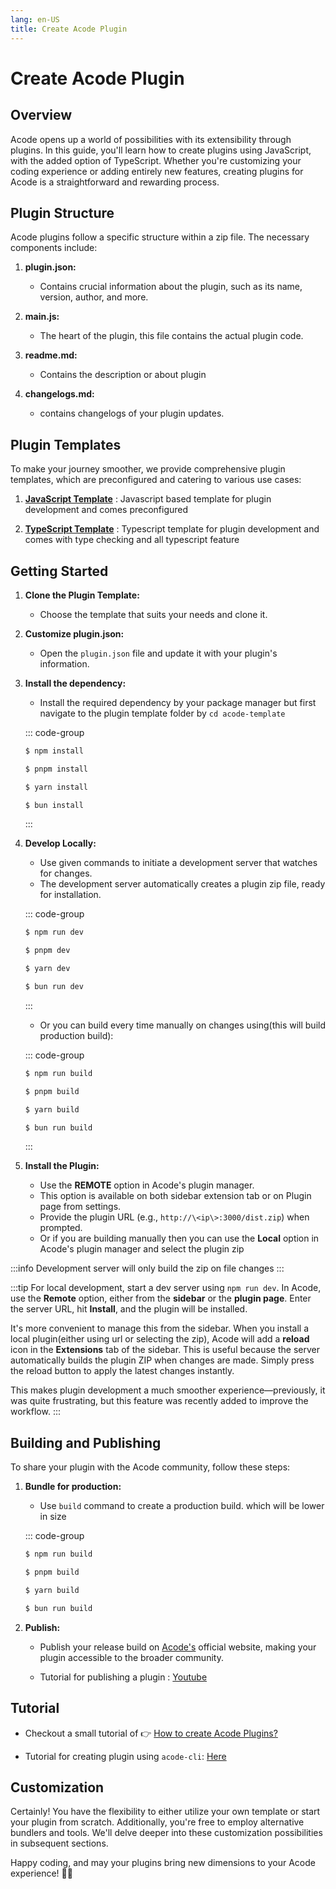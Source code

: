 ```yaml
---
lang: en-US
title: Create Acode Plugin
---
```


# Create Acode Plugin

## Overview

Acode opens up a world of possibilities with its extensibility through plugins. In this guide, you'll learn how to create plugins using JavaScript, with the added option of TypeScript. Whether you're customizing your coding experience or adding entirely new features, creating plugins for Acode is a straightforward and rewarding process.

## Plugin Structure

Acode plugins follow a specific structure within a zip file. The necessary components include:

1. **plugin.json:**

   - Contains crucial information about the plugin, such as its name, version, author, and more.

2. **main.js:**

   - The heart of the plugin, this file contains the actual plugin code.

3. **readme.md:**
   - Contains the description or about plugin

3. **changelogs.md:**
   - contains changelogs of your plugin updates.

## Plugin Templates

To make your journey smoother, we provide comprehensive plugin templates, which are preconfigured and catering to various use cases:

1. **[JavaScript Template](https://github.com/Acode-Foundation/acode-plugin)** <Badge type="tip" text="official" /> : Javascript based template for plugin development and comes preconfigured

2. **[TypeScript Template](https://github.com/Acode-Foundation/AcodeTSTemplate)** <Badge type="tip" text="official" /> : Typescript template for plugin development and comes with type checking and all typescript feature

## Getting Started

1.  **Clone the Plugin Template:**

    - Choose the template that suits your needs and clone it.

2.  **Customize plugin.json:**

    - Open the `plugin.json` file and update it with your plugin's information.

3.  **Install the dependency:**

    - Install the required dependency by your package manager but first navigate to the plugin template folder by `cd acode-template`

    ::: code-group
    ```sh [npm]
    $ npm install
    ```

    ```sh [pnpm]
    $ pnpm install
    ```

    ```sh [yarn]
    $ yarn install
    ```

    ```sh [bun]
    $ bun install
    ```
    :::

4.  **Develop Locally:**

    - Use given commands to initiate a development server that watches for changes.
    - The development server automatically creates a plugin zip file, ready for installation.
    
    ::: code-group
    ```sh [npm]
    $ npm run dev
    ```

    ```sh [pnpm]
    $ pnpm dev
    ```

    ```sh [yarn]
    $ yarn dev
    ```

    ```sh [bun]
    $ bun run dev
    ```
    :::

    - Or you can build every time manually on changes using(this will build production build):

    ::: code-group
    ```sh [npm]
    $ npm run build
    ```

    ```sh [pnpm]
    $ pnpm build
    ```

    ```sh [yarn]
    $ yarn build
    ```

    ```sh [bun]
    $ bun run build
    ```
    :::

5.  **Install the Plugin:**

    - Use the **REMOTE** option in Acode's plugin manager.
    - This option is available on both sidebar extension tab or on Plugin page from settings.
    - Provide the plugin URL (e.g., `http://\<ip\>:3000/dist.zip`) when prompted.
    - Or if you are building manually then you can use the **Local** option in Acode's plugin manager and select the plugin zip

:::info
Development server will only build the zip on file changes
:::

:::tip 
For local development, start a dev server using `npm run dev`. In Acode, use the **Remote** option, either from the **sidebar** or the **plugin page**. Enter the server URL, hit **Install**, and the plugin will be installed.  

It's more convenient to manage this from the sidebar. When you install a local plugin(either using url or selecting the zip), Acode will add a **reload** icon in the **Extensions** tab of the sidebar. This is useful because the server automatically builds the plugin ZIP when changes are made. Simply press the reload button to apply the latest changes instantly.  

This makes plugin development a much smoother experience—previously, it was quite frustrating, but this feature was recently added to improve the workflow.
:::

## Building and Publishing

To share your plugin with the Acode community, follow these steps:

1. **Bundle for production:**

   - Use `build` command to create a production build. which will be lower in size

   ::: code-group

    ```sh [npm]
    $ npm run build
    ```

    ```sh [pnpm]
    $ pnpm build
    ```

    ```sh [yarn]
    $ yarn build
    ```

    ```sh [bun]
    $ bun run build
    ```

2. **Publish:**

   - Publish your release build on [Acode's](https://acode.app) official website, making your plugin accessible to the broader community.

   - Tutorial for publishing a plugin : [Youtube](https://youtube.com/shorts/cxF2pxyN1HM?si=kQ5_BRtIO2RU-zhb)

## Tutorial

- Checkout a small tutorial of 👉 [How to create Acode Plugins?](https://youtu.be/ls--txHX3RQ?si=ZSvJMsb1KFeQA8zd)

- Tutorial for creating plugin using `acode-cli`: [Here](https://youtube.com/shorts/Uyy2dcLx6iI?si=8M-HorDu0YTPJP-J)

## Customization

Certainly! You have the flexibility to either utilize your own template or start your plugin from scratch. Additionally, you're free to employ alternative bundlers and tools. We'll delve deeper into these customization possibilities in subsequent sections.

Happy coding, and may your plugins bring new dimensions to your Acode experience! 🚀✨
